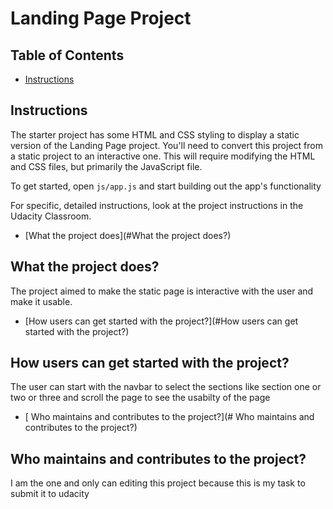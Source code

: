# Landing Page Project

## Table of Contents

* [Instructions](#instructions)



## Instructions

The starter project has some HTML and CSS styling to display a static version of the Landing Page project. You'll need to convert this project from a static project to an interactive one. This will require modifying the HTML and CSS files, but primarily the JavaScript file.

To get started, open `js/app.js` and start building out the app's functionality

For specific, detailed instructions, look at the project instructions in the Udacity Classroom.


* [What the project does](#What the project does?)

## What the project does?
 The project aimed to make the static page is interactive with the user and make it usable.


* [How users can get started with the project?](#How users can get started with the project?)

## How users can get started with the project?
 The user can start with the navbar to select the sections like section one or two or three 
 and scroll the page to see the usabilty of the page
 

 

* [ Who maintains and contributes to the project?](# Who maintains and contributes to the project?)
##  Who maintains and contributes to the project?
 I am the one and only can editing this project because this is my task to submit it to udacity
 
